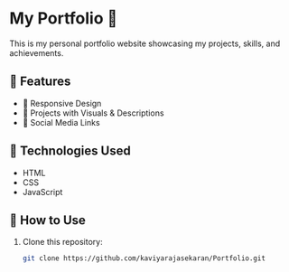# My Portfolio 🚀  

This is my personal portfolio website showcasing my projects, skills, and achievements.  

## 🔹 Features
- 📌 Responsive Design  
- 🌟 Projects with Visuals & Descriptions  
- 🔗 Social Media Links  

## 📂 Technologies Used
- HTML  
- CSS  
- JavaScript  

## 📜 How to Use
1. Clone this repository:
   ```sh
   git clone https://github.com/kaviyarajasekaran/Portfolio.git
